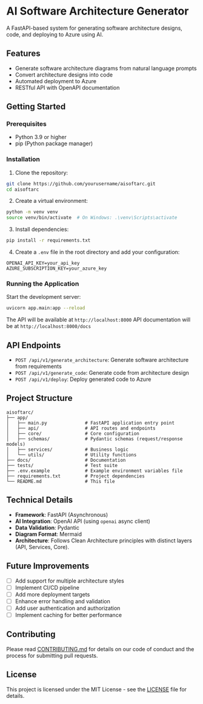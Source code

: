 # AI Software Architecture Generator

A FastAPI-based system for generating software architecture designs, code, and deploying to Azure using AI.

## Features

- Generate software architecture diagrams from natural language prompts
- Convert architecture designs into code
- Automated deployment to Azure
- RESTful API with OpenAPI documentation

## Getting Started

### Prerequisites

- Python 3.9 or higher
- pip (Python package manager)

### Installation

1. Clone the repository:
```bash
git clone https://github.com/yourusername/aisoftarc.git
cd aisoftarc
```

2. Create a virtual environment:
```bash
python -m venv venv
source venv/bin/activate  # On Windows: .\venv\Scripts\activate
```

3. Install dependencies:
```bash
pip install -r requirements.txt
```

4. Create a `.env` file in the root directory and add your configuration:
```
OPENAI_API_KEY=your_api_key
AZURE_SUBSCRIPTION_KEY=your_azure_key
```

### Running the Application

Start the development server:

```bash
uvicorn app.main:app --reload
```

The API will be available at `http://localhost:8000`
API documentation will be at `http://localhost:8000/docs`

## API Endpoints

- `POST /api/v1/generate_architecture`: Generate software architecture from requirements
- `POST /api/v1/generate_code`: Generate code from architecture design
- `POST /api/v1/deploy`: Deploy generated code to Azure

## Project Structure

```
aisoftarc/
├── app/
│   ├── main.py              # FastAPI application entry point
│   ├── api/                 # API routes and endpoints
│   ├── core/                # Core configuration
│   ├── schemas/             # Pydantic schemas (request/response models)
│   ├── services/            # Business logic
│   └── utils/               # Utility functions
├── docs/                    # Documentation
├── tests/                   # Test suite
├── .env.example             # Example environment variables file
├── requirements.txt         # Project dependencies
└── README.md                # This file
```

## Technical Details

- **Framework**: FastAPI (Asynchronous)
- **AI Integration**: OpenAI API (using `openai` async client)
- **Data Validation**: Pydantic
- **Diagram Format**: Mermaid
- **Architecture**: Follows Clean Architecture principles with distinct layers (API, Services, Core).

## Future Improvements

- [ ] Add support for multiple architecture styles
- [ ] Implement CI/CD pipeline
- [ ] Add more deployment targets
- [ ] Enhance error handling and validation
- [ ] Add user authentication and authorization
- [ ] Implement caching for better performance

## Contributing

Please read [CONTRIBUTING.md](CONTRIBUTING.md) for details on our code of conduct and the process for submitting pull requests.

## License

This project is licensed under the MIT License - see the [LICENSE](LICENSE) file for details.